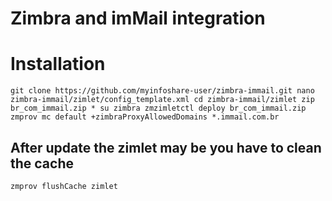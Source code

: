# Zimbra and imMail integration

# Installation

`
git clone https://github.com/myinfoshare-user/zimbra-immail.git
nano zimbra-immail/zimlet/config_template.xml
cd zimbra-immail/zimlet
zip br_com_immail.zip *
su zimbra
zmzimletctl deploy br_com_immail.zip
zmprov mc default +zimbraProxyAllowedDomains *.immail.com.br
`

  ## After update the zimlet may be you have to clean the cache
`
 zmprov flushCache zimlet
`
